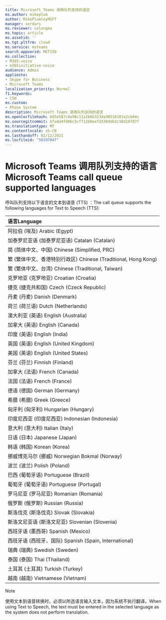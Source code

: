 ```yaml
---
title: Microsoft Teams 调用队列支持的语言
ms.author: mikeplum
author: MikePlumleyMSFT
manager: serdars
ms.reviewer: colongma
ms.topic: article
ms.assetid: ''
ms.tgt.pltfrm: cloud
ms.service: msteams
search.appverid: MET150
ms.collection:
- M365-voice
- m365initiative-voice
audience: Admin
appliesto:
- Skype for Business
- Microsoft Teams
localization_priority: Normal
f1.keywords:
- CSH
ms.custom:
- Phone System
description: Microsoft Teams 调用队列支持的语言
ms.openlocfilehash: 0d5e587c8a90c11a2b6b3234a98510101e2cb94c
ms.sourcegitcommit: bfada4fd06c5cff12b0eefd3384bb3c10d10787f
ms.translationtype: MT
ms.contentlocale: zh-CN
ms.lasthandoff: 02/12/2021
ms.locfileid: "50197047"
---
```

# <a name="microsoft-teams-call-queue-supported-languages"></a><span data-ttu-id="a7047-103">Microsoft Teams 调用队列支持的语言</span><span class="sxs-lookup"><span data-stu-id="a7047-103">Microsoft Teams call queue supported languages</span></span>

<span data-ttu-id="a7047-104">呼叫队列支持以下语言的文本到语音 (TTS) ：</span><span class="sxs-lookup"><span data-stu-id="a7047-104">The call queue supports the following languages for Text to Speech (TTS):</span></span>

|<span data-ttu-id="a7047-105">语言</span><span class="sxs-lookup"><span data-stu-id="a7047-105">Language</span></span>                                |
|:---------------------------------------|
|<span data-ttu-id="a7047-106">阿拉伯 (埃及) </span><span class="sxs-lookup"><span data-stu-id="a7047-106">Arabic (Egypt)</span></span>                          |
|<span data-ttu-id="a7047-107">加泰罗尼亚语 (加泰罗尼亚语) </span><span class="sxs-lookup"><span data-stu-id="a7047-107">Catalan (Catalan)</span></span>                       |
|<span data-ttu-id="a7047-108">简 (简体中文、中国) </span><span class="sxs-lookup"><span data-stu-id="a7047-108">Chinese (Simplified, PRC)</span></span>               |
|<span data-ttu-id="a7047-109">繁 (繁体中文、香港特别行政区) </span><span class="sxs-lookup"><span data-stu-id="a7047-109">Chinese (Traditional, Hong Kong)</span></span>        |
|<span data-ttu-id="a7047-110">繁 (繁体中文、台湾) </span><span class="sxs-lookup"><span data-stu-id="a7047-110">Chinese (Traditional, Taiwan)</span></span>           |
|<span data-ttu-id="a7047-111">克罗地亚 (克罗地亚) </span><span class="sxs-lookup"><span data-stu-id="a7047-111">Croatian (Croatia)</span></span>                      |
|<span data-ttu-id="a7047-112">捷克 (捷克共和国) </span><span class="sxs-lookup"><span data-stu-id="a7047-112">Czech (Czeck Republic)</span></span>                  |
|<span data-ttu-id="a7047-113">丹麦 (丹麦) </span><span class="sxs-lookup"><span data-stu-id="a7047-113">Danish (Denmark)</span></span>                        |
|<span data-ttu-id="a7047-114">荷兰 (荷兰语) </span><span class="sxs-lookup"><span data-stu-id="a7047-114">Dutch (Netherlands)</span></span>                     |
|<span data-ttu-id="a7047-115">澳大利亚 (英语) </span><span class="sxs-lookup"><span data-stu-id="a7047-115">English (Australia)</span></span>                     |
|<span data-ttu-id="a7047-116">加拿大 (英语) </span><span class="sxs-lookup"><span data-stu-id="a7047-116">English (Canada)</span></span>                        |
|<span data-ttu-id="a7047-117">印度 (英语) </span><span class="sxs-lookup"><span data-stu-id="a7047-117">English (India)</span></span>                         |
|<span data-ttu-id="a7047-118">英国 (英语) </span><span class="sxs-lookup"><span data-stu-id="a7047-118">English (United Kingdom)</span></span>                |
|<span data-ttu-id="a7047-119">美国 (英语) </span><span class="sxs-lookup"><span data-stu-id="a7047-119">English (United States)</span></span>                 |
|<span data-ttu-id="a7047-120">芬兰 (芬兰) </span><span class="sxs-lookup"><span data-stu-id="a7047-120">Finnish (Finland)</span></span>                       |
|<span data-ttu-id="a7047-121">加拿大 (法语) </span><span class="sxs-lookup"><span data-stu-id="a7047-121">French (Canada)</span></span>                         |
|<span data-ttu-id="a7047-122">法国 (法语) </span><span class="sxs-lookup"><span data-stu-id="a7047-122">French (France)</span></span>                         |
|<span data-ttu-id="a7047-123">德语 (德国) </span><span class="sxs-lookup"><span data-stu-id="a7047-123">German (Germany)</span></span>                        |
|<span data-ttu-id="a7047-124">希腊 (希腊) </span><span class="sxs-lookup"><span data-stu-id="a7047-124">Greek (Greece)</span></span>                          |
|<span data-ttu-id="a7047-125">匈牙利 (匈牙利) </span><span class="sxs-lookup"><span data-stu-id="a7047-125">Hungarian (Hungary)</span></span>                     |
|<span data-ttu-id="a7047-126">印度尼西亚 (印度尼西亚) </span><span class="sxs-lookup"><span data-stu-id="a7047-126">Indonesian (Indonesia)</span></span>                  |
|<span data-ttu-id="a7047-127">意大利 (意大利) </span><span class="sxs-lookup"><span data-stu-id="a7047-127">Italian (Italy)</span></span>                         |
|<span data-ttu-id="a7047-128">日语 (日本) </span><span class="sxs-lookup"><span data-stu-id="a7047-128">Japanese (Japan)</span></span>                        |
|<span data-ttu-id="a7047-129">韩语 (韩国) </span><span class="sxs-lookup"><span data-stu-id="a7047-129">Korean (Korea)</span></span>                          |
|<span data-ttu-id="a7047-130">挪威博克马尔 (挪威) </span><span class="sxs-lookup"><span data-stu-id="a7047-130">Norwegian Bokmal (Norway)</span></span>               |
|<span data-ttu-id="a7047-131">波兰 (波兰) </span><span class="sxs-lookup"><span data-stu-id="a7047-131">Polish (Poland)</span></span>                         |
|<span data-ttu-id="a7047-132">巴西 (葡萄牙语) </span><span class="sxs-lookup"><span data-stu-id="a7047-132">Portuguese (Brazil)</span></span>                     |
|<span data-ttu-id="a7047-133">葡萄牙 (葡萄牙语) </span><span class="sxs-lookup"><span data-stu-id="a7047-133">Portuguese (Portugal)</span></span>                   |
|<span data-ttu-id="a7047-134">罗马尼亚 (罗马尼亚) </span><span class="sxs-lookup"><span data-stu-id="a7047-134">Romanian (Romania)</span></span>                      |
|<span data-ttu-id="a7047-135">俄罗斯 (俄罗斯) </span><span class="sxs-lookup"><span data-stu-id="a7047-135">Russian (Russia)</span></span>                        |
|<span data-ttu-id="a7047-136">斯洛伐克 (斯洛伐克) </span><span class="sxs-lookup"><span data-stu-id="a7047-136">Slovak (Slovakia)</span></span>                       |
|<span data-ttu-id="a7047-137">斯洛文尼亚语 (斯洛文尼亚) </span><span class="sxs-lookup"><span data-stu-id="a7047-137">Slovenian (Slovenia)</span></span>                    |
|<span data-ttu-id="a7047-138">西班牙语 (墨西哥) </span><span class="sxs-lookup"><span data-stu-id="a7047-138">Spanish (Mexico)</span></span>                        |
|<span data-ttu-id="a7047-139">西班牙语 (西班牙、国际) </span><span class="sxs-lookup"><span data-stu-id="a7047-139">Spanish (Spain, International)</span></span>          |
|<span data-ttu-id="a7047-140">瑞典 (瑞典) </span><span class="sxs-lookup"><span data-stu-id="a7047-140">Swedish (Sweden)</span></span>                        |
|<span data-ttu-id="a7047-141">泰国 (泰国) </span><span class="sxs-lookup"><span data-stu-id="a7047-141">Thai (Thailand)</span></span>                         |
|<span data-ttu-id="a7047-142">土耳其 (土耳其) </span><span class="sxs-lookup"><span data-stu-id="a7047-142">Turkish (Turkey)</span></span>                        |
|<span data-ttu-id="a7047-143">越南 (越南) </span><span class="sxs-lookup"><span data-stu-id="a7047-143">Vietnamese (Vietnam)</span></span>                    |

> [!NOTE]
> <span data-ttu-id="a7047-144">使用文本到语音转换时，必须以所选语言输入文本，因为系统不执行翻译。</span><span class="sxs-lookup"><span data-stu-id="a7047-144">When using Text to Speech, the text must be entered in the selected language as the system does not perform translation.</span></span>
